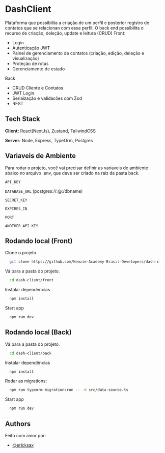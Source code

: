 # DashClient

Plataforma que possibilita a criação de um perfil e posterior registro de contatos que se relacionan com esse perfil. O back end possibilita o recurso de criação, deleção, update e leitura (CRUD)
Front:

- Login
- Autenticação JWT
- Painel de gerenciamento de contatos (criação, edição, deleção e visualização)
- Proteção de rotas
- Gerenciamento de estado

Back

- CRUD Cliente e Contatos
- JWT Login
- Seriaização e validacões com Zod
- REST

## Tech Stack

**Client:** React(NextJs), Zustand, TailwindCSS

**Server:** Node, Express, TypeOrm, Postgres

## Variaveis de Ambiente

Para rodar o projeto, você vai precisar definir as variaveis de ambiente abaixo no arquivo .env, que deve ser criado na raiz da pasta back.

`API_KEY`

`DATABASE_URL` (postgres://<user>:<pass>@<host>:<port>/dbname)

`SECRET_KEY`

`EXPIRES_IN`

`PORT`

`ANOTHER_API_KEY`

## Rodando local (Front)

Clone o projeto

```bash
  git clone https://github.com/Kenzie-Academy-Brasil-Developers/dash-client.git
```

Vá para a pasta do projeto.

```bash
  cd dash-client/front
```

Instalar dependencias

```bash
  npm install
```

Start app

```bash
  npm run dev
```

## Rodando local (Back)

Vá para a pasta do projeto.

```bash
  cd dash-client/back
```

Instalar dependências

```bash
  npm install
```

Rodar as migrations:

```bash
  npm run typeorm migration:run -- -d src/data-source.ts
```

Start app

```bash
  npm run dev
```

## Authors

Feito com amor por:

- [@ericksax](https://www.github.com/ericksax)
